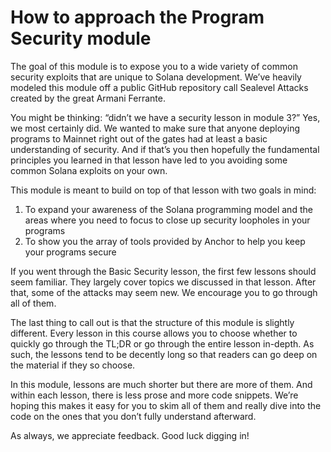 # How to approach the Program Security module

The goal of this module is to expose you to a wide variety of common security exploits that are unique to Solana development. We’ve heavily modeled this module off a public GitHub repository call Sealevel Attacks created by the great Armani Ferrante.

You might be thinking: “didn’t we have a security lesson in module 3?” Yes, we most certainly did. We wanted to make sure that anyone deploying programs to Mainnet right out of the gates had at least a basic understanding of security. And if that’s you then hopefully the fundamental principles you learned in that lesson have led to you avoiding some common Solana exploits on your own.

This module is meant to build on top of that lesson with two goals in mind:

1. To expand your awareness of the Solana programming model and the areas where you need to focus to close up security loopholes in your programs
2. To show you the array of tools provided by Anchor to help you keep your programs secure

If you went through the Basic Security lesson, the first few lessons should seem familiar. They largely cover topics we discussed in that lesson. After that, some of the attacks may seem new. We encourage you to go through all of them.

The last thing to call out is that the structure of this module is slightly different. Every lesson in this course allows you to choose whether to quickly go through the TL;DR or go through the entire lesson in-depth. As such, the lessons tend to be decently long so that readers can go deep on the material if they so choose. 

In this module, lessons are much shorter but there are more of them. And within each lesson, there is less prose and more code snippets. We’re hoping this makes it easy for you to skim all of them and really dive into the code on the ones that you don’t fully understand afterward.

As always, we appreciate feedback. Good luck digging in!